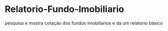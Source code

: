 # Relatorio-Fundo-Imobiliario
 pesquisa e mostra cotação dos fundos imobiliarios e da um relatorio básico
